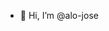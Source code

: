 - 👋 Hi, I’m @alo-jose

<!---
alo-jose/alo-jose is a ✨ special ✨ repository because its `README.md` (this file) appears on your GitHub profile.
You can click the Preview link to take a look at your changes.
--->
